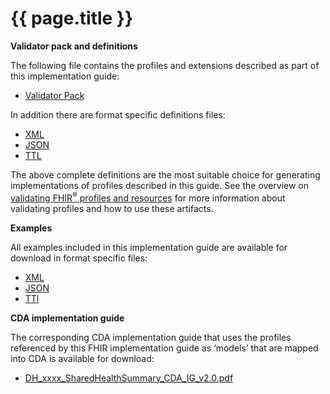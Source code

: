 # {{ page.title }}

**Validator pack and definitions**

The following file contains the profiles and extensions described as part of this implementation guide:
- [Validator Pack](validator.pack)

In addition there are format specific definitions files:
- [XML](definitions.xml.zip)
- [JSON](definitions.json.zip)
- [TTL](definitions.ttl.zip)

The above complete definitions are the most suitable choice for generating implementations of profiles described in this guide. See the overview on [validating FHIR<sup>&reg;</sup> profiles and resources](http://hl7.org/fhir/STU3/validation.html) for more information about validating profiles and how to use these artifacts.

**Examples** 

All examples included in this implementation guide are available for download in format specific files:

- [XML](examples.xml.zip)
- [JSON](examples.json.zip)
- [TTl](examples.ttl.zip)

**CDA implementation guide**

The corresponding CDA implementation guide that uses the profiles referenced by this FHIR implementation guide as ‘models’ that are mapped into CDA is available for download:

- [DH_xxxx_SharedHealthSummary_CDA_IG_v2.0.pdf](..\..\..\ci-fhir-stu3\pages\SharedHealthSummary\_includes\DH_xxxx_SharedHealthSummary_CDA_IG_v2.0.pdf)

